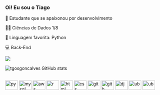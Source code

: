 ### Oi! Eu sou o Tiago

:green_heart: Estudante que se apaixonou por desenvolvimento

👨‍🎓 Ciências de Dados 1/8

:snake: Linguagem favorita: Python

💻 Back-End



<div>
  
  
 <a href="https://www.linkedin.com/in/tgosgoncalves/" target="_blank"><img src="https://img.shields.io/badge/-LinkedIn-%230077B5?style=for-the-badge&logo=linkedin&logoColor=white" target="_blank"></a> 
  
</div>


![tgosgoncalves GitHub stats](https://github-readme-stats.vercel.app/api?username=tgosgoncalves&show_icons=true&theme=dracula)



<div style="display: inline_block"><br>
 <img align="center" alt="py" height="30" width="40" src="https://cdn.jsdelivr.net/gh/devicons/devicon/icons/python/python-original.svg" />
 <img align="center" alt="mysql" height="30" width="40" src="https://cdn.jsdelivr.net/gh/devicons/devicon/icons/mysql/mysql-original-wordmark.svg" />
 <img align="center" alt="aws" height="30" width="40" src="https://cdn.jsdelivr.net/gh/devicons/devicon/icons/amazonwebservices/amazonwebservices-original.svg" />
 <img align="center" alt="r" height="30" width="40" src="https://cdn.jsdelivr.net/gh/devicons/devicon/icons/r/r-original.svg" />
 <img align="center" alt="html" height="30" width="40" src="https://cdn.jsdelivr.net/gh/devicons/devicon/icons/html5/html5-original.svg" />
 <img align="center" alt="css" height="30" width="40" src="https://cdn.jsdelivr.net/gh/devicons/devicon/icons/css3/css3-original.svg" />
 <img align="center" alt="git" height="30" width="40" src="https://cdn.jsdelivr.net/gh/devicons/devicon/icons/git/git-original.svg" />     
 <img align="center" alt="gith" height="30" width="40" src="https://cdn.jsdelivr.net/gh/devicons/devicon/icons/github/github-original.svg" />
 <img align="center" alt="dj" height="30" width="40" src="https://cdn.jsdelivr.net/gh/devicons/devicon/icons/django/django-plain.svg" />
 <img align="center" alt="ub" height="30" width="40" src="https://cdn.jsdelivr.net/gh/devicons/devicon/icons/ubuntu/ubuntu-plain.svg" />
 <img align="center" alt="ub" height="30" width="40" src="https://cdn.jsdelivr.net/gh/devicons/devicon/icons/vscode/vscode-original.svg" />
          
  
 
  </div>
  

